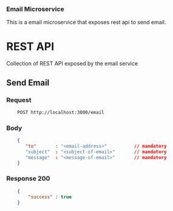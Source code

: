 ### Email Microservice

This is a email microservice that exposes rest api to send email.




# REST API

Collection of REST API exposed by the email service

## Send Email

### Request 

```bash
    POST http://localhost:3000/email
```

### Body

```json
    {
       "to"       : "<email-address>"          // mandatory
       "subject"  : "<subject-of-email>"       // mandatory
       "message"  : "<message-of-email>"       // mandatory
    }
```

### Response 200

```json
    {
        "success" : true
    } 
```